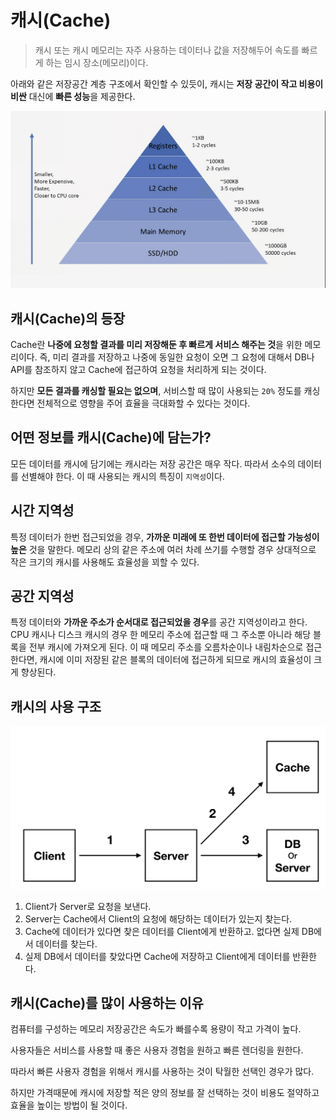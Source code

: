 # 캐시(Cache)

> 캐시 또는 캐시 메모리는 자주 사용하는 데이터나 값을 저장해두어 속도를 빠르게 하는 임시 장소(메모리)이다.

아래와 같은 저장공간 계층 구조에서 확인할 수 있듯이, 캐시는 **저장 공간이 작고 비용이 비싼** 대신에 **빠른 성능**을 제공한다.

![cache_graph](./images/cache_graph.png)

## 캐시(Cache)의 등장

Cache란 **나중에 요청할 결과를 미리 저장해둔 후 빠르게 서비스 해주는 것**을 위한 메모리이다. 즉, 미리 결과를 저장하고 나중에 동일한 요청이 오면 그 요청에 대해서 DB나 API를 참조하지 않고 Cache에 접근하여 요청을 처리하게 되는 것이다.

하지만 **모든 결과를 캐싱할 필요는 없으며**, 서비스할 때 많이 사용되는 `20%` 정도를 캐싱한다면 전체적으로 영향을 주어 효율을 극대화할 수 있다는 것이다.

## 어떤 정보를 캐시(Cache)에 담는가?

모든 데이터를 캐시에 담기에는 캐시라는 저장 공간은 매우 작다. 따라서 소수의 데이터를 선별해야 한다. 이 때 사용되는 캐시의 특징이 `지역성`이다.

## 시간 지역성

특정 데이터가 한번 접근되었을 경우, **가까운 미래에 또 한번 데이터에 접근할 가능성이 높은** 것을 말한다. 메모리 상의 같은 주소에 여러 차례 쓰기를 수행할 경우 상대적으로 작은 크기의 캐시를 사용해도 효율성을 꾀할 수 있다.

## 공간 지역성

특정 데이터와 **가까운 주소가 순서대로 접근되었을 경우**를 공간 지역성이라고 한다. CPU 캐시나 디스크 캐시의 경우 한 메모리 주소에 접근할 때 그 주소뿐 아니라 해당 블록을 전부 캐시에 가져오게 된다. 이 때 메모리 주소를 오름차순이나 내림차순으로 접근한다면, 캐시에 이미 저장된 같은 블록의 데이터에 접근하게 되므로 캐시의 효율성이 크게 향상된다.

## 캐시의 사용 구조

![cache_structure](./images/cache_structure.png)

1. Client가 Server로 요청을 보낸다.
2. Server는 Cache에서 Client의 요청에 해당하는 데이터가 있는지 찾는다.
3. Cache에 데이터가 있다면 찾은 데이터를 Client에게 반환하고. 없다면 실제 DB에서 데이터를 찾는다.
4. 실제 DB에서 데이터를 찾았다면 Cache에 저장하고 Client에게 데이터를 반환한다.

## 캐시(Cache)를 많이 사용하는 이유

컴퓨터를 구성하는 메모리 저장공간은 속도가 빠를수록 용량이 작고 가격이 높다.

사용자들은 서비스를 사용할 때 좋은 사용자 경험을 원하고 빠른 렌더링을 원한다.

따라서 빠른 사용자 경험을 위해서 캐시를 사용하는 것이 탁월한 선택인 경우가 많다.

하지만 가격때문에 캐시에 저장할 적은 양의 정보를 잘 선택하는 것이 비용도 절약하고 효율을 높이는 방법이 될 것이다.